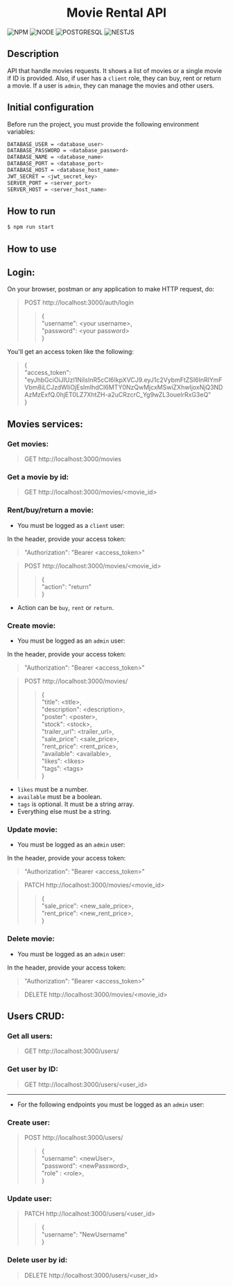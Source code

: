 <h1 align="center">Movie Rental API</h1>

![NPM](https://img.shields.io/badge/NPM-8.3.1-389AD5?labelColor=31C4F3&style=for-the-badge) ![NODE](https://img.shields.io/badge/NODE-16.14.0-8FC965?labelColor=5D9741&style=for-the-badge) ![POSTGRESQL](https://img.shields.io/badge/POSTGRESQL-12.9-8FC965?labelColor=5D9741&style=for-the-badge) ![NESTJS](https://img.shields.io/badge/NESTJS-8.2.1-389AD5?labelColor=31C4F3&style=for-the-badge)

## Description

API that handle movies requests. It shows a list of movies or a single movie if ID is provided. Also, if user has a `client` role, they can buy, rent or return a movie. If a user is `admin`, they can manage the movies and other users. 

## Initial configuration
Before run the project, you must provide the following environment variables:

```bash
DATABASE_USER = <database_user>
DATABASE_PASSWORD = <database_password>
DATABASE_NAME = <database_name>
DATABASE_PORT = <database_port>
DATABASE_HOST = <database_host_name>
JWT_SECRET = <jwt_secret_key>
SERVER_PORT = <server_port>
SERVER_HOST = <server_host_name>
```


## How to run

```bash
$ npm run start
```
## How to use
## Login:
On your browser, postman or any application to make HTTP request, do:
>POST http://localhost:3000/auth/login
>>{\
"username": \<your username\>,\
"password": \<your password\>\
}

You'll get an access token like the following:
>{\
	"access_token": "eyJhbGciOiJIUzI1NiIsInR5cCI6IkpXVCJ9.eyJ1c2VybmFtZSI6InRlYmFVbm8iLCJzdWIiOjEsImlhdCI6MTY0NzQwMjcxMSwiZXhwIjoxNjQ3NDAzMzExfQ.0hjET0LZ7XhtZH-a2uCRzcrC_Yg9wZL3oueIrRxG3eQ"\
}

## Movies services:
### Get movies:

>GET http://localhost:3000/movies
### Get a movie by id:

>GET http://localhost:3000/movies/\<movie_id>

### Rent/buy/return a movie:
- You must be logged as a `client` user:

In the header, provide your access token:
>"Authorization": "Bearer \<access_token>"

>POST http://localhost:3000/movies/\<movie_id>
>>{\
	"action": "return"\
}

- Action can be `buy`, `rent` or `return`.

### Create movie: 

- You must be logged as an `admin` user:

In the header, provide your access token:
>"Authorization": "Bearer \<access_token>"

>POST http://localhost:3000/movies/
>>{\
	"title": \<title>,\
	"description": \<description>,\
	"poster": \<poster>,\
	"stock": \<stock>,\
	"trailer_url": \<trailer_url>,\
	"sale_price": \<sale_price>,\
	"rent_price": \<rent_price>,\
	"available": \<available>,\
	"likes": \<likes>\
  "tags": \<tags>\
}

- `likes` must be a number.
- `available` must be a boolean.
- `tags` is optional. It must be a string array.
- Everything else must be a string.

### Update movie: 

- You must be logged as an `admin` user:

In the header, provide your access token:
>"Authorization": "Bearer \<access_token>"

>PATCH http://localhost:3000/movies/\<movie_id>
>>{\
	"sale_price": \<new_sale_price>,\
	"rent_price": \<new_rent_price>,\
}

### Delete movie: 

- You must be logged as an `admin` user:

In the header, provide your access token:
>"Authorization": "Bearer \<access_token>"

>DELETE http://localhost:3000/movies/\<movie_id>


## Users CRUD:
### Get all users:
>GET http://localhost:3000/users/

### Get user by ID:
>GET http://localhost:3000/users/\<user_id>

___

- For the following endpoints you must be logged as an `admin` user:
### Create user:
>POST http://localhost:3000/users/
>>{\
	"username": \<newUser>,\
	"password": \<newPassword>,\
  "role" : \<role>,\
}


### Update user: 
>PATCH http://localhost:3000/users/\<user_id>
>>{\
	"username": "NewUsername"\
}

### Delete user by id:
>DELETE http://localhost:3000/users/\<user_id>

